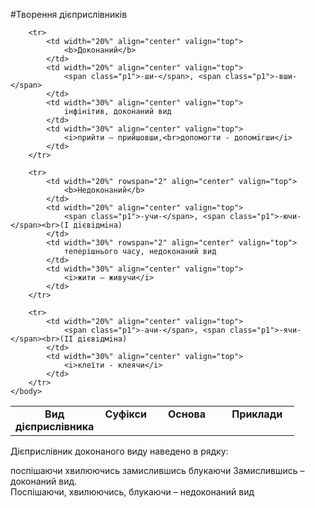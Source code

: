 #Творення дiєприслiвникiв


<table style="width: 90%;" align="center">
    <body>
        <tr>  
            <td width="20%" align="center" valign="top">
                <b>Вид дiєприслiвника</b>
            </td>
            <td width="20%" align="center" valign="top">
                <b>Суфiкси</b>
            </td>  
            <td width="30%" align="center" valign="top">
                <b>Основа</b>
            </td>  
            <td width="30%" align="center" valign="top">
                <b>Приклади</b>
            </td>                    
        </tr>

        <tr>  
            <td width="20%" align="center" valign="top">
                <b>Доконаний</b>
            </td>
            <td width="20%" align="center" valign="top">
                <span class="p1">-ши-</span>, <span class="p1">-вши-</span>
            </td>  
            <td width="30%" align="center" valign="top">
                iнфiнiтив, доконаний вид
            </td>  
            <td width="30%" align="center" valign="top">
                <i>прийти – прийшовши,<br>допомогти - допомiгши</i>
            </td>                    
        </tr>

        <tr>  
            <td width="20%" rowspan="2" align="center" valign="top">
                <b>Недоконаний</b>
            </td>
            <td width="20%" align="center" valign="top">
                <span class="p1">-учи-</span>, <span class="p1">-ючи-</span><br>(I дiєвiдмiна) 
            </td>  
            <td width="30%" rowspan="2" align="center" valign="top">
                теперiшнього часу, недоконаний вид
            </td>  
            <td width="30%" align="center" valign="top">
                <i>жити – живучи</i>
            </td>                    
        </tr>

        <tr>
            <td width="20%" align="center" valign="top">
                <span class="p1">-ачи-</span>, <span class="p1">-ячи-</span><br>(II дiєвiдмiна)
            </td> 
            <td width="30%" align="center" valign="top">
                <i>клеїти - клеячи</i>
            </td>                    
        </tr>
    </body>
</table>

<quiz> 
    <question>
       <p>Дієприслівник доконаного виду наведено в рядку:</p>
           <answer>поспішаючи</answer>
           <answer>хвилюючись</answer>
           <answer correct>замислившись</answer>
           <answer>блукаючи</answer>
      <explanation>
Замислившись – доконаний вид.<br>
Поспішаючи, хвилюючись, блукаючи – недоконаний вид
</explanation>
    </question>
</quiz> 
